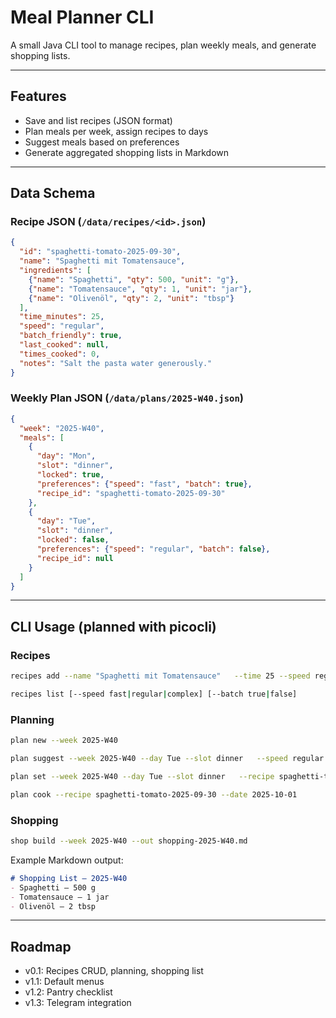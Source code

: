 # Meal Planner CLI

A small Java CLI tool to manage recipes, plan weekly meals, and generate shopping lists.

---

## Features
- Save and list recipes (JSON format)
- Plan meals per week, assign recipes to days
- Suggest meals based on preferences
- Generate aggregated shopping lists in Markdown

---

## Data Schema

### Recipe JSON (`/data/recipes/<id>.json`)
```json
{
  "id": "spaghetti-tomato-2025-09-30",
  "name": "Spaghetti mit Tomatensauce",
  "ingredients": [
    {"name": "Spaghetti", "qty": 500, "unit": "g"},
    {"name": "Tomatensauce", "qty": 1, "unit": "jar"},
    {"name": "Olivenöl", "qty": 2, "unit": "tbsp"}
  ],
  "time_minutes": 25,
  "speed": "regular",
  "batch_friendly": true,
  "last_cooked": null,
  "times_cooked": 0,
  "notes": "Salt the pasta water generously."
}
```

### Weekly Plan JSON (`/data/plans/2025-W40.json`)
```json
{
  "week": "2025-W40",
  "meals": [
    {
      "day": "Mon",
      "slot": "dinner",
      "locked": true,
      "preferences": {"speed": "fast", "batch": true},
      "recipe_id": "spaghetti-tomato-2025-09-30"
    },
    {
      "day": "Tue",
      "slot": "dinner",
      "locked": false,
      "preferences": {"speed": "regular", "batch": false},
      "recipe_id": null
    }
  ]
}
```

---

## CLI Usage (planned with picocli)

### Recipes
```bash
recipes add --name "Spaghetti mit Tomatensauce"   --time 25 --speed regular --batch true   --ing "Spaghetti:500:g" --ing "Tomatensauce:1:jar" --ing "Olivenöl:2:tbsp"

recipes list [--speed fast|regular|complex] [--batch true|false]
```

### Planning
```bash
plan new --week 2025-W40

plan suggest --week 2025-W40 --day Tue --slot dinner   --speed regular --batch false --top 5

plan set --week 2025-W40 --day Tue --slot dinner   --recipe spaghetti-tomato-2025-09-30 --locked true

plan cook --recipe spaghetti-tomato-2025-09-30 --date 2025-10-01
```

### Shopping
```bash
shop build --week 2025-W40 --out shopping-2025-W40.md
```

Example Markdown output:
```markdown
# Shopping List — 2025-W40
- Spaghetti — 500 g
- Tomatensauce — 1 jar
- Olivenöl — 2 tbsp
```

---

## Roadmap
- v0.1: Recipes CRUD, planning, shopping list
- v1.1: Default menus
- v1.2: Pantry checklist
- v1.3: Telegram integration

